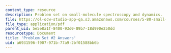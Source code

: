 ```yaml
---
content_type: resource
description: Problem set on small-molecule spectroscopy and dynamics.
file: https://ol-ocw-studio-app-qa.s3.amazonaws.com/courses/5-80-small-molecule-spectroscopy-and-dynamics-fall-2008/a6931596f907971b77a92bf01588bb6b_02pset_ans_sp94.pdf
file_type: application/pdf
parent_uid: 5e5e8a1f-8400-93d0-89b7-18d990e250dd
resourcetype: Document
title: 'Problem Set #2 Answers'
uid: a6931596-f907-971b-77a9-2bf01588bb6b
---
```


